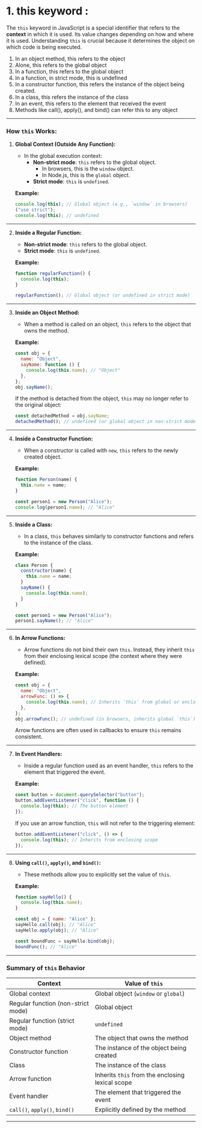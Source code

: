 # 1. this keyword :

The `this` keyword in JavaScript is a special identifier that refers to the **context** in which it is used. Its value changes depending on how and where it is used. Understanding `this` is crucial because it determines the object on which code is being executed.

1. In an object method, this refers to the object
2. Alone, this refers to the global object
3. In a function, this refers to the global object
4. In a function, in strict mode, this is undefined
5. In a constructor function, this refers the instance of the object being created.
6. In a class, this refers the instance of the class
7. In an event, this refers to the element that received the event
8. Methods like call(), apply(), and bind() can refer this to any object

---

### **How `this` Works:**

1. **Global Context (Outside Any Function):**

   - In the global execution context:
     - **Non-strict mode**: `this` refers to the global object.
       - In browsers, this is the `window` object.
       - In Node.js, this is the `global` object.
     - **Strict mode**: `this` is `undefined`.

   **Example:**

   ```javascript
   console.log(this); // Global object (e.g., `window` in browsers)
   ("use strict");
   console.log(this); // undefined
   ```

---

2. **Inside a Regular Function:**

   - **Non-strict mode**: `this` refers to the global object.
   - **Strict mode**: `this` is `undefined`.

   **Example:**

   ```javascript
   function regularFunction() {
     console.log(this);
   }

   regularFunction(); // Global object (or undefined in strict mode)
   ```

---

3. **Inside an Object Method:**

   - When a method is called on an object, `this` refers to the object that owns the method.

   **Example:**

   ```javascript
   const obj = {
     name: "Object",
     sayName: function () {
       console.log(this.name); // "Object"
     },
   };
   obj.sayName();
   ```

   If the method is detached from the object, `this` may no longer refer to the original object:

   ```javascript
   const detachedMethod = obj.sayName;
   detachedMethod(); // undefined (or global object in non-strict mode)
   ```

---

4. **Inside a Constructor Function:**

   - When a constructor is called with `new`, `this` refers to the newly created object.

   **Example:**

   ```javascript
   function Person(name) {
     this.name = name;
   }

   const person1 = new Person("Alice");
   console.log(person1.name); // "Alice"
   ```

---

5. **Inside a Class:**

   - In a class, `this` behaves similarly to constructor functions and refers to the instance of the class.

   **Example:**

   ```javascript
   class Person {
     constructor(name) {
       this.name = name;
     }
     sayName() {
       console.log(this.name);
     }
   }

   const person1 = new Person("Alice");
   person1.sayName(); // "Alice"
   ```

---

6. **In Arrow Functions:**

   - Arrow functions do not bind their own `this`. Instead, they inherit `this` from their enclosing lexical scope (the context where they were defined).

   **Example:**

   ```javascript
   const obj = {
     name: "Object",
     arrowFunc: () => {
       console.log(this.name); // Inherits `this` from global or enclosing scope
     },
   };
   obj.arrowFunc(); // undefined (in browsers, inherits global `this`)
   ```

   Arrow functions are often used in callbacks to ensure `this` remains consistent.

---

7. **In Event Handlers:**

   - Inside a regular function used as an event handler, `this` refers to the element that triggered the event.

   **Example:**

   ```javascript
   const button = document.querySelector("button");
   button.addEventListener("click", function () {
     console.log(this); // The button element
   });
   ```

   If you use an arrow function, `this` will not refer to the triggering element:

   ```javascript
   button.addEventListener("click", () => {
     console.log(this); // Inherits from enclosing scope
   });
   ```

---

8. **Using `call()`, `apply()`, and `bind()`:**

   - These methods allow you to explicitly set the value of `this`.

   **Example:**

   ```javascript
   function sayHello() {
     console.log(this.name);
   }

   const obj = { name: "Alice" };
   sayHello.call(obj); // "Alice"
   sayHello.apply(obj); // "Alice"

   const boundFunc = sayHello.bind(obj);
   boundFunc(); // "Alice"
   ```

---

### **Summary of `this` Behavior**

| Context                            | Value of `this`                                  |
| ---------------------------------- | ------------------------------------------------ |
| Global context                     | Global object (`window` or `global`)             |
| Regular function (non-strict mode) | Global object                                    |
| Regular function (strict mode)     | `undefined`                                      |
| Object method                      | The object that owns the method                  |
| Constructor function               | The instance of the object being created         |
| Class                              | The instance of the class                        |
| Arrow function                     | Inherits `this` from the enclosing lexical scope |
| Event handler                      | The element that triggered the event             |
| `call()`, `apply()`, `bind()`      | Explicitly defined by the method                 |

---
